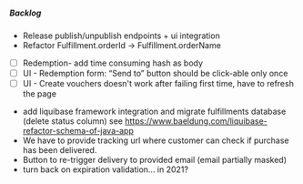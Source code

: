 ##### Backlog
- Release publish/unpublish endpoints + ui integration
- Refactor Fulfillment.orderId -> Fulfillment.orderName
- [ ] Redemption- add time consuming hash as body
- [ ] UI - Redemption form: “Send to” button should be click-able only once
- [ ] UI - Create vouchers doesn't work after failing first time, have to refresh the page 
- add liquibase framework integration and migrate fulfillments database (delete status column) see https://www.baeldung.com/liquibase-refactor-schema-of-java-app
- We have to provide tracking url where customer can check if purchase has been delivered.
- Button to re-trigger delivery to provided email (email partially masked)
- turn back on expiration validation... in 2021?